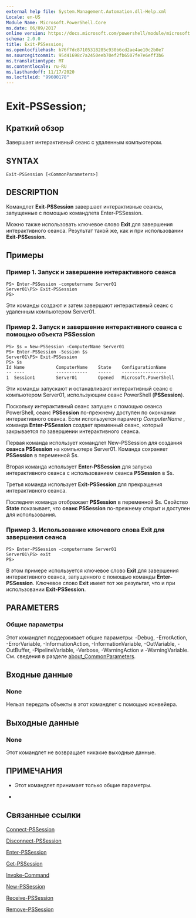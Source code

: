 ```yaml
---
external help file: System.Management.Automation.dll-Help.xml
Locale: en-US
Module Name: Microsoft.PowerShell.Core
ms.date: 06/09/2017
online version: https://docs.microsoft.com/powershell/module/microsoft.powershell.core/exit-pssession?view=powershell-7.2&WT.mc_id=ps-gethelp
schema: 2.0.0
title: Exit-PSSession;
ms.openlocfilehash: b76f7dc87105318285c930b6cd2ae4ae10c2b0e7
ms.sourcegitcommit: 95d41698c7a2450eeb70ef2fb6507fe7e6eff3b6
ms.translationtype: MT
ms.contentlocale: ru-RU
ms.lasthandoff: 11/17/2020
ms.locfileid: "99600178"
---
```

# Exit-PSSession;

## Краткий обзор
Завершает интерактивный сеанс с удаленным компьютером.

## SYNTAX

```
Exit-PSSession [<CommonParameters>]
```

## DESCRIPTION

Командлет **Exit-PSSession** завершает интерактивные сеансы, запущенные с помощью командлета Enter-PSSession.

Можно также использовать ключевое слово **Exit** для завершения интерактивного сеанса.
Результат такой же, как и при использовании **Exit-PSSession**.

## Примеры

### Пример 1. Запуск и завершение интерактивного сеанса

```
PS> Enter-PSSession -computername Server01
Server01\PS> Exit-PSSession
PS>
```

Эти команды создают и затем завершают интерактивный сеанс с удаленным компьютером Server01.

### Пример 2. Запуск и завершение интерактивного сеанса с помощью объекта PSSession

```
PS> $s = New-PSSession -ComputerName Server01
PS> Enter-PSSession -Session $s
Server01\PS> Exit-PSSession
PS> $s
Id Name            ComputerName    State    ConfigurationName
-- ----            ------------    -----    -----------------
1  Session1        Server01        Opened   Microsoft.PowerShell
```

Эти команды запускают и останавливают интерактивный сеанс с компьютером Server01, использующим сеанс PowerShell (**PSSession**).

Поскольку интерактивный сеанс запущен с помощью сеанса PowerShell, сеанс **PSSession** по-прежнему доступен по окончании интерактивного сеанса.
Если используется параметр *ComputerName* , команда **Enter-PSSession** создает временный сеанс, который закрывается по завершении интерактивного сеанса.

Первая команда использует командлет New-PSSession для создания **сеанса PSSession** на компьютере Server01.
Команда сохраняет **PSSession** в переменной $s.

Вторая команда использует **Enter-PSSession** для запуска интерактивного сеанса с использованием сеанса **PSSession** в $s.

Третья команда использует **Exit-PSSession** для прекращения интерактивного сеанса.

Последняя команда отображает **PSSession** в переменной $s.
Свойство **State** показывает, что **сеанс PSSession** по-прежнему открыт и доступен для использования.

### Пример 3. Использование ключевого слова Exit для завершения сеанса

```
PS> Enter-PSSession -computername Server01
Server01\PS> exit
PS>
```

В этом примере используется ключевое слово **Exit** для завершения интерактивного сеанса, запущенного с помощью команды **Enter-PSSession**.
Ключевое слово **Exit** имеет тот же результат, что и при использовании **Exit-PSSession**.

## PARAMETERS

### Общие параметры

Этот командлет поддерживает общие параметры: -Debug, -ErrorAction, -ErrorVariable, -InformationAction, -InformationVariable, -OutVariable, -OutBuffer, -PipelineVariable, -Verbose, -WarningAction и -WarningVariable. См. сведения в разделе [about_CommonParameters](https://go.microsoft.com/fwlink/?LinkID=113216).

## Входные данные

### None

Нельзя передать объекты в этот командлет с помощью конвейера.

## Выходные данные

### None

Этот командлет не возвращает никакие выходные данные.

## ПРИМЕЧАНИЯ

* Этот командлет принимает только общие параметры.

*

## Связанные ссылки

[Connect-PSSession](Connect-PSSession.md)

[Disconnect-PSSession](Disconnect-PSSession.md)

[Enter-PSSession](Enter-PSSession.md)

[Get-PSSession](Get-PSSession.md)

[Invoke-Command](Invoke-Command.md)

[New-PSSession](New-PSSession.md)

[Receive-PSSession](Receive-PSSession.md)

[Remove-PSSession](Remove-PSSession.md)

